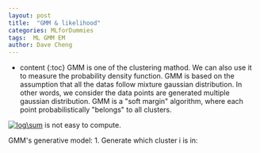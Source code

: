 ```yaml
---
layout: post
title:  "GMM & likelihood"
categories: MLforDummies
tags:  ML GMM EM
author: Dave Cheng
---
```


* content
{:toc}
GMM is one of the clustering mathod. We can also use it to measure the probability density function. 
GMM is based on the assumption that all the datas follow mixture gaussian distribution. In other words, we consider the data points are generated multiple gaussian distribution. 
GMM is a "soft margin" algorithm, where each point probabilistically "belongs" to all clusters. 

<a href="https://www.codecogs.com/eqnedit.php?latex=log\sum" target="_blank"><img src="https://latex.codecogs.com/gif.latex?log\sum" title="log\sum" /></a> is not easy to compute.


GMM's generative model:
	1. Generate which cluster i is in:
